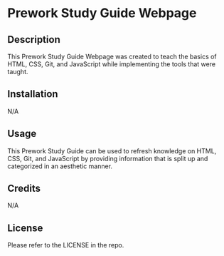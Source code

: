 # Prework Study Guide Webpage

## Description

This Prework Study Guide Webpage was created to teach the basics of HTML, CSS, Git, and JavaScript while implementing the tools that were taught.

## Installation

N/A

## Usage

This Prework Study Guide can be used to refresh knowledge on HTML, CSS, Git, and JavaScript by providing information that is split up and categorized in an aesthetic manner.

## Credits

N/A

## License

Please refer to the LICENSE in the repo.